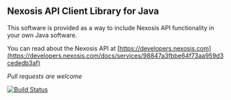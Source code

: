 ## Nexosis API Client Library for Java
This software is provided as a way to include Nexosis API functionality in your own Java software.

You can read about the Nexosis API at [https://developers.nexosis.com](https://developers.nexosis.com/docs/services/98847a3fbbe64f73aa959d3cededb3af)

*Pull requests are welcome*

[![Build Status](https://travis-ci.org/Nexosis/nexosisclient-java.svg?branch=master)](https://travis-ci.org/Nexosis/nexosisclient-java)

